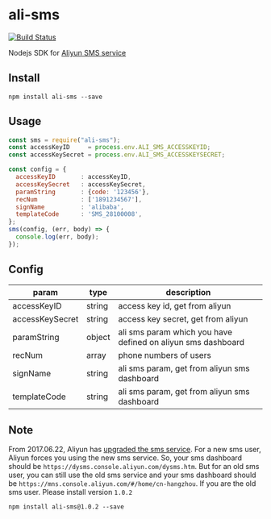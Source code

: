 # ali-sms
[![Build Status](https://travis-ci.org/tsq/ali-sms.svg?branch=master)](https://travis-ci.org/tsq/ali-sms)

Nodejs SDK for [Aliyun SMS service](https://www.aliyun.com/product/sms)

## Install

```
npm install ali-sms --save
```

## Usage

```javascript
const sms = require("ali-sms");
const accessKeyID     = process.env.ALI_SMS_ACCESSKEYID;
const accessKeySecret = process.env.ALI_SMS_ACCESSKEYSECRET;

const config = {
  accessKeyID       : accessKeyID,
  accessKeySecret   : accessKeySecret,
  paramString       : {code: '123456'},
  recNum            : ['1891234567'],
  signName          : 'alibaba',
  templateCode      : 'SMS_28100008',
};
sms(config, (err, body) => {
  console.log(err, body);
});
```

## Config 

param|type|description
----|----|--------------
accessKeyID | string | access key id, get from aliyun
accessKeySecret | string | access key secret, get from aliyun 
paramString | object | ali sms param which you have defined on aliyun sms dashboard
recNum | array | phone numbers of users
signName | string | ali sms param, get from aliyun sms dashboard
templateCode | string | ali sms param, get from aliyun sms dashboard

## Note
From 2017.06.22, Aliyun has [upgraded the sms service](https://help.aliyun.com/document_detail/55501.html). For a new sms user, Aliyun
forces you using the new sms service. So, your sms dashboard should be `https://dysms.console.aliyun.com/dysms.htm`. But for an old sms user,
you can still use the old sms service and your sms dashboard should be `https://mns.console.aliyun.com/#/home/cn-hangzhou`. If you are 
the old sms user. Please install version `1.0.2`

```
npm install ali-sms@1.0.2 --save
```

